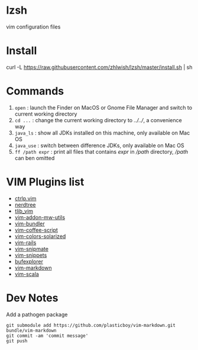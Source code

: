 lzsh
====

vim configuration files


Install
=====

   curl -L https://raw.githubusercontent.com/zhlwish/lzsh/master/install.sh | sh 

Commands
=====

1. `open` : launch the Finder on MacOS or Gnome File Manager and switch to current working directory
2. `cd ...` : change the current working directory to *../../*, a convenience way
3. `java_ls` : show all JDKs installed on this machine, only available on Mac OS
4. `java_use` : switch between difference JDKs, only available on Mac OS
5. `ff /path expr` : print all files that contains *expr* in */path* directory, */path* can ben omitted

VIM Plugins list
=====

* [ctrlp.vim](https://github.com/kien/ctrlp.vim.git)
* [nerdtree](https://github.com/scrooloose/nerdtree.git)
* [tlib_vim](https://github.com/tomtom/tlib_vim.git)
* [vim-addon-mw-utils](https://github.com/MarcWeber/vim-addon-mw-utils.git)
* [vim-bundler](https://github.com/tpope/vim-bundler.git)
* [vim-coffee-script](https://github.com/kchmck/vim-coffee-script.git)
* [vim-colors-solarized](https://github.com/altercation/vim-colors-solarized.git)
* [vim-rails](https://github.com/tpope/vim-rails.git)
* [vim-snipmate](https://github.com/garbas/vim-snipmate.git)
* [vim-snippets](https://github.com/honza/vim-snippets.git)
* [bufexplorer](https://github.com/corntrace/bufexplorer.git)
* [vim-markdown](https://github.com/plasticboy/vim-markdown.git)
* [vim-scala](https://github.com/derekwyatt/vim-scala.git)

Dev Notes
====

Add a pathogen package

    git submodule add https://github.com/plasticboy/vim-markdown.git bundle/vim-markdown
    git commit -am 'commit message'
    git push
    
